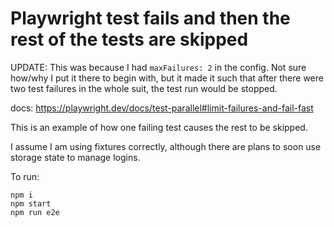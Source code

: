 # Playwright test fails and then the rest of the tests are skipped

UPDATE: This was because I had `maxFailures: 2` in the config. Not sure how/why I put it there to begin with, but it made it such that after there were two test failures in the whole suit, the test run would be stopped.

docs: https://playwright.dev/docs/test-parallel#limit-failures-and-fail-fast

This is an example of how one failing test causes the rest to be skipped.

I assume I am using fixtures correctly, although there are plans to soon use storage state to manage logins.

To run:

```
npm i
npm start
npm run e2e
```
